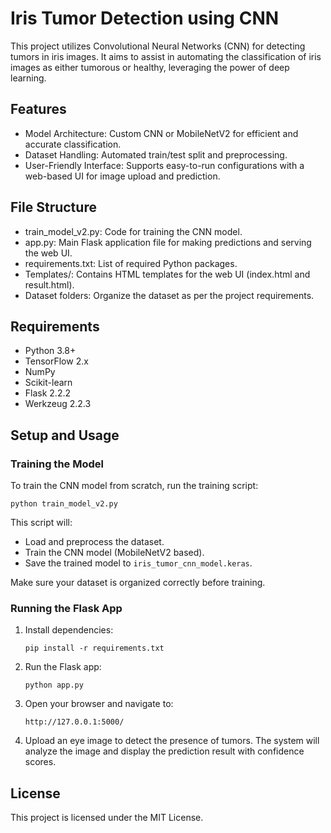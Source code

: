 # Iris Tumor Detection using CNN

This project utilizes Convolutional Neural Networks (CNN) for detecting tumors in iris images. It aims to assist in automating the classification of iris images as either tumorous or healthy, leveraging the power of deep learning.

## Features
- Model Architecture: Custom CNN or MobileNetV2 for efficient and accurate classification.
- Dataset Handling: Automated train/test split and preprocessing.
- User-Friendly Interface: Supports easy-to-run configurations with a web-based UI for image upload and prediction.

## File Structure
- train_model_v2.py: Code for training the CNN model.
- app.py: Main Flask application file for making predictions and serving the web UI.
- requirements.txt: List of required Python packages.
- Templates/: Contains HTML templates for the web UI (index.html and result.html).
- Dataset folders: Organize the dataset as per the project requirements.

## Requirements
- Python 3.8+
- TensorFlow 2.x
- NumPy
- Scikit-learn
- Flask 2.2.2
- Werkzeug 2.2.3

## Setup and Usage

### Training the Model
To train the CNN model from scratch, run the training script:

```
python train_model_v2.py
```

This script will:
- Load and preprocess the dataset.
- Train the CNN model (MobileNetV2 based).
- Save the trained model to `iris_tumor_cnn_model.keras`.

Make sure your dataset is organized correctly before training.

### Running the Flask App
1. Install dependencies:
   ```
   pip install -r requirements.txt
   ```

2. Run the Flask app:
   ```
   python app.py
   ```

3. Open your browser and navigate to:
   ```
   http://127.0.0.1:5000/
   ```

4. Upload an eye image to detect the presence of tumors. The system will analyze the image and display the prediction result with confidence scores.

## License
This project is licensed under the MIT License.
